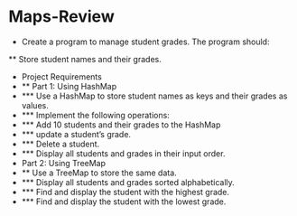 # Maps-Review

* Create a program to manage student grades. The program should:

** Store student names and their grades.

* Project Requirements
* ** Part 1: Using HashMap
* *** Use a HashMap to store student names as keys and their grades as values.
* *** Implement the following operations:
* *** Add 10 students and their grades to the HashMap
* *** update a student’s grade.
* *** Delete a student.
* *** Display all students and grades in their input order.
* Part 2: Using TreeMap
* ** Use a TreeMap to store the same data.
* *** Display all students and grades sorted alphabetically.
* *** Find and display the student with the highest grade.
* *** Find and display the student with the lowest grade.
